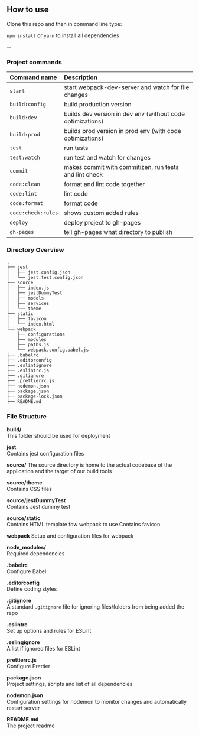 ## How to use

Clone this repo and then in command line type:

`npm install` or `yarn`  to  install all dependencies

--

### Project commands
Command name       | Description                                                      
:------------------|:----------------------------------
`start`            | start webpack-dev-server and watch for file changes          |
`build:config`     | build production version
`build:dev`        | builds dev version in dev env  (without code optimizations)
`build:prod`       | builds prod version in prod env (with code optimizations)
`test`             | run tests
`test:watch`       | run test and watch for changes
`commit`           | makes commit with commitizen, run tests and lint check
`code:clean`       | format and lint code together
`code:lint`        | lint code
`code:format`      | format code
`code:check:rules` | shows custom added rules
`deploy`           | deploy project to gh-pages
`gh-pages`         | tell gh-pages what directory to publish



### Directory Overview
```
.
├── jest
│   ├── jest.config.json
│   └── jest.test.config.json
├── source                    
│   ├── index.js
│   ├── jestDummyTest
│   ├── models
│   ├── services
│   └── theme
├── static
│   ├── favicon
│   └── index.html
└── webpack
    ├── configurations
    ├── modules
    ├── paths.js
    └── webpack.config.babel.js
├── .babelrc
├── .editorconfig
├── .eslintignore
├── .eslintrc.js
├── .gitignore 
├── .prettierrc.js
├── nodemon.json
├── package.json
├── package-lock.json
├── README.md
```

### File Structure

**build/**  
This folder should be used for deployment

**jest**  
Contains jest configuration files

**source/** 
The source directory is home to the actual codebase of the application and the target of our build tools

**source/theme**  
Contains CSS files

**source/jestDummyTest**  
Contains Jest dummy test

**source/static**  
Contains HTML template fow webpack to use 
Contains favicon

**webpack**
Setup and configuration files for webpack 

**node_modules/**  
Required dependencies

**.babelrc**  
Configure Babel

**.editorconfig**  
Define coding styles

**.gitignore**  
A standard `.gitignore` file for ignoring files/folders from being added the repo

**.eslintrc**  
Set up options and rules for ESLint

**.eslingignore**  
A list if ignored files for ESLint

**prettierrc.js**  
Configure Prettier

**package.json**  
Project settings, scripts and list of all dependencies

**nodemon.json**  
Configuration settings for nodemon to monitor changes and automatically restart server

**README.md**  
The project readme
